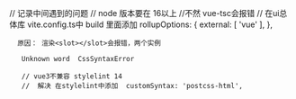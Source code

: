 
 // 记录中间遇到的问题
// node 版本要在 16以上
//不然 vue-tsc会报错
// 在ui总体库 vite.config.ts中 build 里面添加
 rollupOptions: {
        external: [
          'vue'
        ],
      },

      原因： 渲染<slot></slot>会报错，两个实例

       Unknown word  CssSyntaxError 

       // vue3不兼容 stylelint 14
       //  解决 在stylelint中添加  customSyntax: 'postcss-html',
